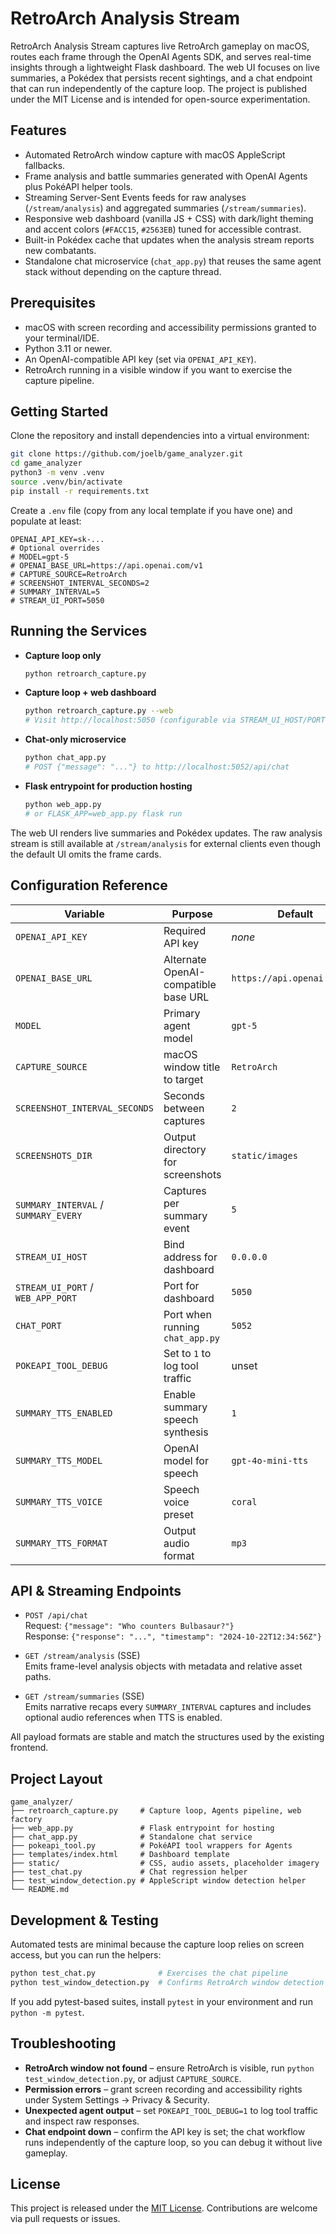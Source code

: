 # RetroArch Analysis Stream

RetroArch Analysis Stream captures live RetroArch gameplay on macOS, routes each frame through the OpenAI Agents SDK, and serves real-time insights through a lightweight Flask dashboard. The web UI focuses on live summaries, a Pokédex that persists recent sightings, and a chat endpoint that can run independently of the capture loop. The project is published under the MIT License and is intended for open-source experimentation.

## Features

- Automated RetroArch window capture with macOS AppleScript fallbacks.
- Frame analysis and battle summaries generated with OpenAI Agents plus PokéAPI helper tools.
- Streaming Server-Sent Events feeds for raw analyses (`/stream/analysis`) and aggregated summaries (`/stream/summaries`).
- Responsive web dashboard (vanilla JS + CSS) with dark/light theming and accent colors (`#FACC15`, `#2563EB`) tuned for accessible contrast.
- Built-in Pokédex cache that updates when the analysis stream reports new combatants.
- Standalone chat microservice (`chat_app.py`) that reuses the same agent stack without depending on the capture thread.

## Prerequisites

- macOS with screen recording and accessibility permissions granted to your terminal/IDE.
- Python 3.11 or newer.
- An OpenAI-compatible API key (set via `OPENAI_API_KEY`).
- RetroArch running in a visible window if you want to exercise the capture pipeline.

## Getting Started

Clone the repository and install dependencies into a virtual environment:

```bash
git clone https://github.com/joelb/game_analyzer.git
cd game_analyzer
python3 -m venv .venv
source .venv/bin/activate
pip install -r requirements.txt
```

Create a `.env` file (copy from any local template if you have one) and populate at least:

```
OPENAI_API_KEY=sk-...
# Optional overrides
# MODEL=gpt-5
# OPENAI_BASE_URL=https://api.openai.com/v1
# CAPTURE_SOURCE=RetroArch
# SCREENSHOT_INTERVAL_SECONDS=2
# SUMMARY_INTERVAL=5
# STREAM_UI_PORT=5050
```

## Running the Services

- **Capture loop only**  
  ```bash
  python retroarch_capture.py
  ```

- **Capture loop + web dashboard**  
  ```bash
  python retroarch_capture.py --web
  # Visit http://localhost:5050 (configurable via STREAM_UI_HOST/PORT)
  ```

- **Chat-only microservice**  
  ```bash
  python chat_app.py
  # POST {"message": "..."} to http://localhost:5052/api/chat
  ```

- **Flask entrypoint for production hosting**  
  ```bash
  python web_app.py
  # or FLASK_APP=web_app.py flask run
  ```

The web UI renders live summaries and Pokédex updates. The raw analysis stream is still available at `/stream/analysis` for external clients even though the default UI omits the frame cards.

## Configuration Reference

| Variable | Purpose | Default |
| --- | --- | --- |
| `OPENAI_API_KEY` | Required API key | _none_ |
| `OPENAI_BASE_URL` | Alternate OpenAI-compatible base URL | `https://api.openai.com/v1` |
| `MODEL` | Primary agent model | `gpt-5` |
| `CAPTURE_SOURCE` | macOS window title to target | `RetroArch` |
| `SCREENSHOT_INTERVAL_SECONDS` | Seconds between captures | `2` |
| `SCREENSHOTS_DIR` | Output directory for screenshots | `static/images` |
| `SUMMARY_INTERVAL` / `SUMMARY_EVERY` | Captures per summary event | `5` |
| `STREAM_UI_HOST` | Bind address for dashboard | `0.0.0.0` |
| `STREAM_UI_PORT` / `WEB_APP_PORT` | Port for dashboard | `5050` |
| `CHAT_PORT` | Port when running `chat_app.py` | `5052` |
| `POKEAPI_TOOL_DEBUG` | Set to `1` to log tool traffic | unset |
| `SUMMARY_TTS_ENABLED` | Enable summary speech synthesis | `1` |
| `SUMMARY_TTS_MODEL` | OpenAI model for speech | `gpt-4o-mini-tts` |
| `SUMMARY_TTS_VOICE` | Speech voice preset | `coral` |
| `SUMMARY_TTS_FORMAT` | Output audio format | `mp3` |

## API & Streaming Endpoints

- `POST /api/chat`  
  Request: `{"message": "Who counters Bulbasaur?"}`  
  Response: `{"response": "...", "timestamp": "2024-10-22T12:34:56Z"}`

- `GET /stream/analysis` (SSE)  
  Emits frame-level analysis objects with metadata and relative asset paths.

- `GET /stream/summaries` (SSE)  
  Emits narrative recaps every `SUMMARY_INTERVAL` captures and includes optional audio references when TTS is enabled.

All payload formats are stable and match the structures used by the existing frontend.

## Project Layout

```
game_analyzer/
├── retroarch_capture.py     # Capture loop, Agents pipeline, web factory
├── web_app.py               # Flask entrypoint for hosting
├── chat_app.py              # Standalone chat service
├── pokeapi_tool.py          # PokéAPI tool wrappers for Agents
├── templates/index.html     # Dashboard template
├── static/                  # CSS, audio assets, placeholder imagery
├── test_chat.py             # Chat regression helper
├── test_window_detection.py # AppleScript window detection helper
└── README.md
```

## Development & Testing

Automated tests are minimal because the capture loop relies on screen access, but you can run the helpers:

```bash
python test_chat.py              # Exercises the chat pipeline
python test_window_detection.py  # Confirms RetroArch window detection
```

If you add pytest-based suites, install `pytest` in your environment and run `python -m pytest`.

## Troubleshooting

- **RetroArch window not found** – ensure RetroArch is visible, run `python test_window_detection.py`, or adjust `CAPTURE_SOURCE`.
- **Permission errors** – grant screen recording and accessibility rights under System Settings → Privacy & Security.
- **Unexpected agent output** – set `POKEAPI_TOOL_DEBUG=1` to log tool traffic and inspect raw responses.
- **Chat endpoint down** – confirm the API key is set; the chat workflow runs independently of the capture loop, so you can debug it without live gameplay.

## License

This project is released under the [MIT License](LICENSE). Contributions are welcome via pull requests or issues.
